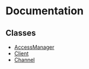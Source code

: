 # Documentation

## Classes
- [AccessManager](AccessManager.md)
- [Client](Client.md)
- [Channel](Channel.md)
